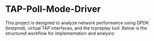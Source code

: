 # TAP-Poll-Mode-Driver
This project is designed to analyze network performance using DPDK (testpmd), virtual TAP interfaces, and the tcpreplay tool. Below is the structured workflow for implementation and analysis:
